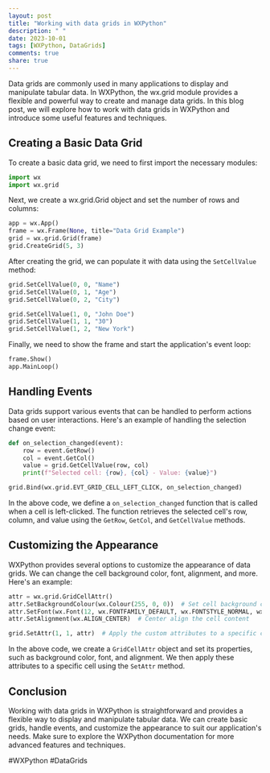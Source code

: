 ```yaml
---
layout: post
title: "Working with data grids in WXPython"
description: " "
date: 2023-10-01
tags: [WXPython, DataGrids]
comments: true
share: true
---
```


Data grids are commonly used in many applications to display and manipulate tabular data. In WXPython, the wx.grid module provides a flexible and powerful way to create and manage data grids. In this blog post, we will explore how to work with data grids in WXPython and introduce some useful features and techniques.

## Creating a Basic Data Grid

To create a basic data grid, we need to first import the necessary modules:

```python
import wx
import wx.grid
```

Next, we create a wx.grid.Grid object and set the number of rows and columns:

```python
app = wx.App()
frame = wx.Frame(None, title="Data Grid Example")
grid = wx.grid.Grid(frame)
grid.CreateGrid(5, 3)
```

After creating the grid, we can populate it with data using the `SetCellValue` method:

```python
grid.SetCellValue(0, 0, "Name")
grid.SetCellValue(0, 1, "Age")
grid.SetCellValue(0, 2, "City")

grid.SetCellValue(1, 0, "John Doe")
grid.SetCellValue(1, 1, "30")
grid.SetCellValue(1, 2, "New York")
```

Finally, we need to show the frame and start the application's event loop:

```python
frame.Show()
app.MainLoop()
```

## Handling Events

Data grids support various events that can be handled to perform actions based on user interactions. Here's an example of handling the selection change event:

```python
def on_selection_changed(event):
    row = event.GetRow()
    col = event.GetCol()
    value = grid.GetCellValue(row, col)
    print(f"Selected cell: {row}, {col} - Value: {value}")

grid.Bind(wx.grid.EVT_GRID_CELL_LEFT_CLICK, on_selection_changed)
```

In the above code, we define a `on_selection_changed` function that is called when a cell is left-clicked. The function retrieves the selected cell's row, column, and value using the `GetRow`, `GetCol`, and `GetCellValue` methods.

## Customizing the Appearance

WXPython provides several options to customize the appearance of data grids. We can change the cell background color, font, alignment, and more. Here's an example:

```python
attr = wx.grid.GridCellAttr()
attr.SetBackgroundColour(wx.Colour(255, 0, 0))  # Set cell background color to red
attr.SetFont(wx.Font(12, wx.FONTFAMILY_DEFAULT, wx.FONTSTYLE_NORMAL, wx.FONTWEIGHT_BOLD))
attr.SetAlignment(wx.ALIGN_CENTER)  # Center align the cell content

grid.SetAttr(1, 1, attr)  # Apply the custom attributes to a specific cell
```

In the above code, we create a `GridCellAttr` object and set its properties, such as background color, font, and alignment. We then apply these attributes to a specific cell using the `SetAttr` method.

## Conclusion

Working with data grids in WXPython is straightforward and provides a flexible way to display and manipulate tabular data. We can create basic grids, handle events, and customize the appearance to suit our application's needs. Make sure to explore the WXPython documentation for more advanced features and techniques.

#WXPython #DataGrids